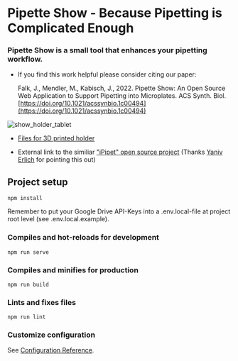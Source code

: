 # Pipette Show - Because Pipetting is Complicated Enough
### Pipette Show is a small tool that enhances your pipetting workflow.

- If you find this work helpful please consider citing our paper:  

    Falk, J., Mendler, M., Kabisch, J., 2022. Pipette Show: An Open Source Web Application to Support Pipetting into Microplates. ACS Synth. Biol. [https://doi.org/10.1021/acssynbio.1c00494](https://doi.org/10.1021/acssynbio.1c00494)


![show_holder_tablet](https://user-images.githubusercontent.com/57171901/135596491-a7e8fa46-5130-4d96-ab4d-ebf7022cefc9.jpg)

- [Files for 3D printed holder](https://github.com/Global-Biofoundries-Alliance/pipette-show/tree/main/public/downloads)

- External link to the similiar ["iPipet" open source project](https://github.com/dinovski/ipipet) (Thanks [Yaniv Erlich](https://twitter.com/erlichya/status/1482398166930665476?cxt=HHwWiMC9uevRxJIpAAAA) for pointing this out)



## Project setup

```
npm install
```
Remember to put your Google Drive API-Keys into a .env.local-file at project root level (see .env.local.example).

### Compiles and hot-reloads for development
```
npm run serve
```

### Compiles and minifies for production
```
npm run build
```

### Lints and fixes files
```
npm run lint
```

### Customize configuration
See [Configuration Reference](https://cli.vuejs.org/config/).
